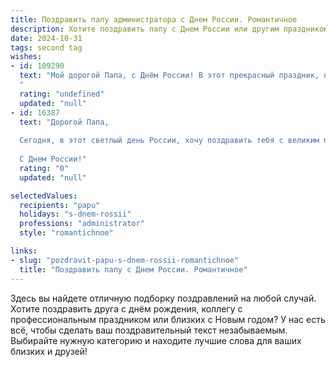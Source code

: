 ```yaml
---
title: Поздравить папу администратора с Днем России. Романтичное
description: Хотите поздравить папу с Днем России или другим праздником? Наш ИИ создаст незабываемое поздравление, а вы обязательно выделитесь среди других.  
date: 2024-10-31
tags: second tag
wishes:
- id: 109290
  text: "Мой дорогой Папа, с Днём России! В этот прекрасный праздник, наполненный гордостью за нашу Родину, я хочу сказать тебе, как сильно люблю тебя. Твоя сила, твоё умение быть опорой для нашей семьи, твоя забота – всё это для меня дороже любых слов. Ты – мой герой, мой администратор сердца, который управляет им с такой нежностью и любовью.  Пусть этот день будет полон счастья и радости, а наша любовь будет крепкой и вечной, как наша страна. С праздником!
  "
  rating: "undefined"
  updated: "null"
- id: 16387
  text: "Дорогой Папа,
  
  Сегодня, в этот светлый день России, хочу поздравить тебя с великим праздником! Ты, как администратор, всегда находишь верные решения и создаешь гармонию вокруг. Твоя забота и внимание делают мир лучше. Пусть этот день принесет тебе столько же радости и удовлетворения, сколько ты даришь другим каждый день. С любовью и благодарностью за все, что ты делаешь.
  
  С Днем России!"
  rating: "0"
  updated: "null"

selectedValues:
  recipients: "papu"
  holidays: "s-dnem-rossii"
  professions: "administrator"
  style: "romantichnoe"

links:
- slug: "pozdravit-papu-s-dnem-rossii-romantichnoe"
  title: "Поздравить папу с Днем России. Романтичное"
---
```


Здесь вы найдете отличную подборку поздравлений на любой случай. 
Хотите поздравить друга с днём рождения, коллегу с профессиональным праздником или близких с Новым годом? У нас есть всё, чтобы сделать ваш поздравительный текст незабываемым. Выбирайте нужную категорию и находите лучшие слова для ваших близких и друзей!
